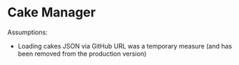 Cake Manager
============

Assumptions:
* Loading cakes JSON via GitHub URL was a temporary measure (and has been removed from the production version) 